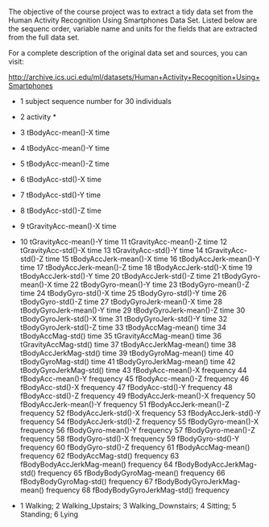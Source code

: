 
The objective of the course project was to extract a tidy data set from the
Human Activity Recognition Using Smartphones Data Set. Listed below are 
the sequenc order, variable name and units for the fields that are extracted 
from the full data set.

For a complete description of the original data set and sources, you can visit:

http://archive.ics.uci.edu/ml/datasets/Human+Activity+Recognition+Using+Smartphones


 * 1 subject sequence number for 30 individuals
 * 2 activity *
 * 3 tBodyAcc-mean()-X time
 * 4 tBodyAcc-mean()-Y time
 * 5 tBodyAcc-mean()-Z time 
 * 6 tBodyAcc-std()-X time 
 * 7 tBodyAcc-std()-Y time 
 * 8 tBodyAcc-std()-Z time 
 * 9 tGravityAcc-mean()-X time 
 * 10 tGravityAcc-mean()-Y time 
 11 tGravityAcc-mean()-Z time 
 12 tGravityAcc-std()-X time 
 13 tGravityAcc-std()-Y time 
 14 tGravityAcc-std()-Z time 
 15 tBodyAccJerk-mean()-X time 
 16 tBodyAccJerk-mean()-Y time 
 17 tBodyAccJerk-mean()-Z time 
 18 tBodyAccJerk-std()-X time 
 19 tBodyAccJerk-std()-Y time 
 20 tBodyAccJerk-std()-Z time 
 21 tBodyGyro-mean()-X time 
 22 tBodyGyro-mean()-Y time 
 23 tBodyGyro-mean()-Z time 
 24 tBodyGyro-std()-X time 
 25 tBodyGyro-std()-Y time 
 26 tBodyGyro-std()-Z time 
 27 tBodyGyroJerk-mean()-X time 
 28 tBodyGyroJerk-mean()-Y time 
 29 tBodyGyroJerk-mean()-Z time 
 30 tBodyGyroJerk-std()-X time 
 31 tBodyGyroJerk-std()-Y time 
 32 tBodyGyroJerk-std()-Z time 
 33 tBodyAccMag-mean() time 
 34 tBodyAccMag-std() time 
 35 tGravityAccMag-mean() time 
 36 tGravityAccMag-std() time 
 37 tBodyAccJerkMag-mean() time 
 38 tBodyAccJerkMag-std() time 
 39 tBodyGyroMag-mean() time 
 40 tBodyGyroMag-std() time 
 41 tBodyGyroJerkMag-mean() time 
 42 tBodyGyroJerkMag-std() time 
 43 fBodyAcc-mean()-X frequency 
 44 fBodyAcc-mean()-Y frequency 
 45 fBodyAcc-mean()-Z frequency 
 46 fBodyAcc-std()-X frequency 
 47 fBodyAcc-std()-Y frequency 
 48 fBodyAcc-std()-Z frequency 
 49 fBodyAccJerk-mean()-X frequency 
 50 fBodyAccJerk-mean()-Y frequency 
 51 fBodyAccJerk-mean()-Z frequency 
 52 fBodyAccJerk-std()-X frequency 
 53 fBodyAccJerk-std()-Y frequency 
 54 fBodyAccJerk-std()-Z frequency 
 55 fBodyGyro-mean()-X frequency 
 56 fBodyGyro-mean()-Y frequency 
 57 fBodyGyro-mean()-Z frequency 
 58 fBodyGyro-std()-X frequency 
 59 fBodyGyro-std()-Y frequency 
 60 fBodyGyro-std()-Z frequency 
 61 fBodyAccMag-mean() frequency 
 62 fBodyAccMag-std() frequency 
 63 fBodyBodyAccJerkMag-mean() frequency 
 64 fBodyBodyAccJerkMag-std() frequency 
 65 fBodyBodyGyroMag-mean() frequency 
 66 fBodyBodyGyroMag-std() frequency 
 67 fBodyBodyGyroJerkMag-mean() frequency 
 68 fBodyBodyGyroJerkMag-std() frequency 

* 1 Walking; 2 Walking_Upstairs; 3 Walking_Downstairs; 4 Sitting; 5 Standing; 6 Lying

